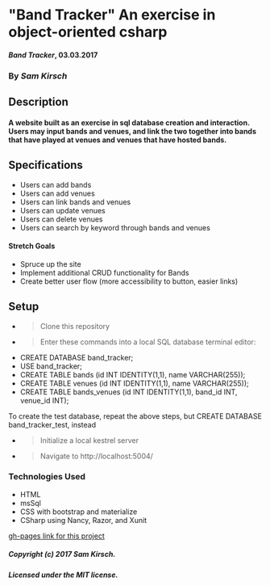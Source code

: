 # "Band Tracker" An exercise in object-oriented csharp

#### _Band Tracker_, 03.03.2017

### By _Sam Kirsch_

## Description

#### A website built as an exercise in sql database creation and interaction. Users may input bands and venues, and link the two together into bands that have played at venues and venues that have hosted bands.

## Specifications

* Users can add bands
* Users can add venues
* Users can link bands and venues
* Users can update venues
* Users can delete venues
* Users can search by keyword through bands and venues

#### Stretch Goals

* Spruce up the site
* Implement additional CRUD functionality for Bands
* Create better user flow (more accessibility to button, easier links)

## Setup

* >Clone this repository
* >Enter these commands into a local SQL database terminal editor:
*  CREATE DATABASE band_tracker;
*  USE band_tracker;
*  CREATE TABLE bands (id INT IDENTITY(1,1), name VARCHAR(255));
*  CREATE TABLE venues (id INT IDENTITY(1,1), name VARCHAR(255));
*  CREATE TABLE bands_venues (id INT IDENTITY(1,1), band_id INT, venue_id INT);

To create the test database, repeat the above steps, but CREATE DATABASE band_tracker_test, instead

* >Initialize a local kestrel server
* >Navigate to http://localhost:5004/

### Technologies Used

* HTML
* msSql
* CSS with bootstrap and materialize
* CSharp using Nancy, Razor, and Xunit

[gh-pages link for this project](https://denalisk.github.io/band_tracker)

##### Copyright (c) 2017 Sam Kirsch.

##### Licensed under the MIT license.
